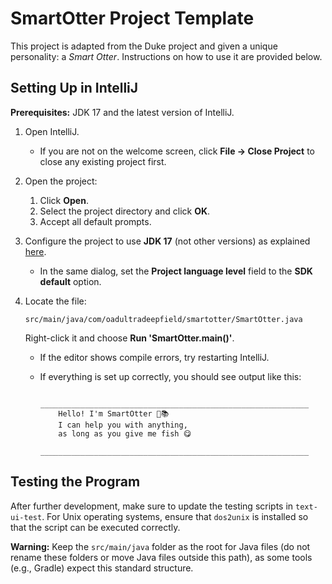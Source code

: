 # SmartOtter Project Template

This project is adapted from the Duke project and given a unique personality: a *Smart Otter*. Instructions on how to
use it are provided below.

## Setting Up in IntelliJ

**Prerequisites:** JDK 17 and the latest version of IntelliJ.

1. Open IntelliJ.

    * If you are not on the welcome screen, click **File → Close Project** to close any existing project first.
2. Open the project:

    1. Click **Open**.
    2. Select the project directory and click **OK**.
    3. Accept all default prompts.
3. Configure the project to use **JDK 17** (not other versions) as
   explained [here](https://www.jetbrains.com/help/idea/sdk.html#set-up-jdk).

    * In the same dialog, set the **Project language level** field to the **SDK default** option.
4. Locate the file:

   ```
   src/main/java/com/oadultradeepfield/smartotter/SmartOtter.java
   ```

   Right-click it and choose **Run 'SmartOtter.main()'**.

    * If the editor shows compile errors, try restarting IntelliJ.
    * If everything is set up correctly, you should see output like this:

        ```
            ____________________________________________________________
            Hello! I'm SmartOtter 🦦📚
            I can help you with anything,
            as long as you give me fish 😋
            ____________________________________________________________
        ```

## Testing the Program

After further development, make sure to update the testing scripts in `text-ui-test`. For Unix operating systems, ensure
that `dos2unix` is installed so that the script can be executed correctly.

**Warning:** Keep the `src/main/java` folder as the root for Java files (do not rename these folders or move Java files
outside this path), as some tools (e.g., Gradle) expect this standard structure.
